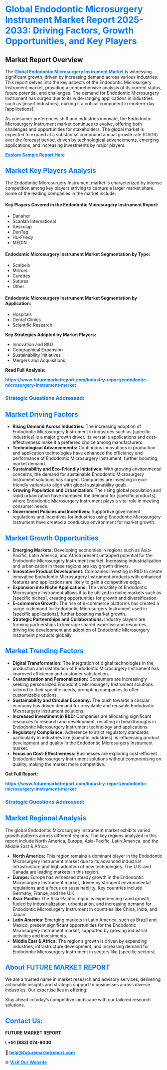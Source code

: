 <h1 style="color: #007BFF;">Global Endodontic Microsurgery Instrument Market Report 2025-2033: Driving Factors, Growth Opportunities, and Key Players</h1>

<section id="overview">
<h2>Market Report Overview</h2>
<p>The <a href="https://www.futuremarketreport.com/industry-report/endodontic-microsurgery-instrument-market" style="color: #007BFF; text-decoration: none;"><strong>Global Endodontic Microsurgery Instrument Market</strong></a> is witnessing significant growth, driven by increasing demand across various industries. This report delves into the key aspects of the Endodontic Microsurgery Instrument market, providing a comprehensive analysis of its current status, future potential, and challenges. The demand for Endodontic Microsurgery Instrument has surged due to its wide-ranging applications in industries such as [insert industries], making it a critical component in modern-day [applications].</p>
<p>As consumer preferences shift and industries innovate, the Endodontic Microsurgery Instrument market continues to evolve, offering both challenges and opportunities for stakeholders. The global market is expected to expand at a substantial compound annual growth rate (CAGR) over the forecast period, driven by technological advancements, emerging applications, and increasing investments by major players.</p>
</section>

<section id="overview">
<p><a href="https://www.futuremarketreport.com/request-sample/reportId=61832" style="color: #007BFF; text-decoration: none;"><strong>Explore Sample Report Here</strong></a></p>
</section>

<section id="key-players">
<h2 style="color: #007BFF;">Market Key Players Analysis</h2>
<p>The Endodontic Microsurgery Instrument market is characterized by intense competition among key players striving to capture a larger market share. Some of the leading companies in the market include:</p>
<h4>Key Players Covered in the Endodontic Microsurgery Instrument Report:</h4>
<ul><li>Danaher</li><li>Scanlan International</li><li>Aesculap</li><li>DenTag</li><li>Hu-Friedy</li><li>MEDIN</li></ul>
<h4>Endodontic Microsurgery Instrument Market Segmentation by Type:</h4>
<ul><li>Scalpels</li><li>Mirrors</li><li>Curettes</li><li>Sutures</li><li>Other</li></ul>

<h4>Endodontic Microsurgery Instrument Market Segmentation by Application:</h4>
<ul><li>Hospitals</li><li>Dental Clinics</li><li>Scientific Research</li></ul>
<p><strong>Key Strategies Adopted by Market Players:</strong></p>
<ul>
<li>Innovation and R&D</li>
<li>Geographical Expansion</li>
<li>Sustainability Initiatives</li>
<li>Mergers and Acquisitions</li>
</ul>
</section>

<section>
<p><strong>Read Full Analysis: </strong></p><a href="https://www.futuremarketreport.com/industry-report/endodontic-microsurgery-instrument-market" style="color: #007BFF; text-decoration: none;"><strong>https://www.futuremarketreport.com/industry-report/endodontic-microsurgery-instrument-market</strong></a>
<h3 style="color: #007BFF;">Strategic Questions Addressed:</h3>
</section>

<section id="driving-factors">
<h2 style="color: #007BFF;">Market Driving Factors</h2>
<ul>
<li><strong>Rising Demand Across Industries:</strong> The increasing adoption of Endodontic Microsurgery Instrument in industries such as [specific industries] is a major growth driver. Its versatile applications and cost-effectiveness make it a preferred choice among manufacturers.</li>
<li><strong>Technological Advancements:</strong> Continuous innovations in production and application technologies have enhanced the efficiency and performance of Endodontic Microsurgery Instrument, further boosting market demand.</li>
<li><strong>Sustainability and Eco-Friendly Initiatives:</strong> With growing environmental concerns, the demand for sustainable Endodontic Microsurgery Instrument solutions has surged. Companies are investing in eco-friendly variants to align with global sustainability goals.</li>
<li><strong>Growing Population and Urbanization:</strong> The rising global population and rapid urbanization have increased the demand for [specific products], where Endodontic Microsurgery Instrument plays a vital role in meeting consumer needs.</li>
<li><strong>Government Policies and Incentives:</strong> Supportive government regulations and incentives for industries using Endodontic Microsurgery Instrument have created a conducive environment for market growth.</li>
</ul>
</section>

<section id="growth-opportunities">
<h2 style="color: #007BFF;">Market Growth Opportunities</h2>
<ul>
<li><strong>Emerging Markets:</strong> Developing economies in regions such as Asia-Pacific, Latin America, and Africa present untapped potential for the Endodontic Microsurgery Instrument market. Increasing industrialization and urbanization in these regions are key growth drivers.</li>
<li><strong>Innovative Product Development:</strong> Companies investing in R&D to create innovative Endodontic Microsurgery Instrument products with enhanced features and applications are likely to gain a competitive edge.</li>
<li><strong>Expansion into Niche Applications:</strong> The versatility of Endodontic Microsurgery Instrument allows it to be utilized in niche markets such as [specific niches], creating opportunities for growth and diversification.</li>
<li><strong>E-commerce Growth:</strong> The rise of e-commerce platforms has created a surge in demand for Endodontic Microsurgery Instrument used in [specific applications], further boosting market growth.</li>
<li><strong>Strategic Partnerships and Collaborations:</strong> Industry players are forming partnerships to leverage shared expertise and resources, driving the development and adoption of Endodontic Microsurgery Instrument products globally.</li>
</ul>
</section>

<section id="trending-factors">
<h2 style="color: #007BFF;">Market Trending Factors</h2>
<ul>
<li><strong>Digital Transformation:</strong> The integration of digital technologies in the production and distribution of Endodontic Microsurgery Instrument has improved efficiency and customer satisfaction.</li>
<li><strong>Customization and Personalization:</strong> Consumers are increasingly seeking personalized Endodontic Microsurgery Instrument solutions tailored to their specific needs, prompting companies to offer customizable options.</li>
<li><strong>Sustainability and Circular Economy:</strong> The push towards a circular economy has driven demand for recyclable and reusable Endodontic Microsurgery Instrument solutions.</li>
<li><strong>Increased Investment in R&D:</strong> Companies are allocating significant resources to research and development, resulting in breakthroughs in Endodontic Microsurgery Instrument technology and applications.</li>
<li><strong>Regulatory Compliance:</strong> Adherence to strict regulatory standards, particularly in industries like [specific industries], is influencing product development and quality in the Endodontic Microsurgery Instrument market.</li>
<li><strong>Focus on Cost-Effectiveness:</strong> Businesses are exploring cost-efficient Endodontic Microsurgery Instrument solutions without compromising on quality, making the market more competitive.</li>
</ul>
</section>

<section>
<p><strong>Get Full Report: </strong></p><a href="https://www.futuremarketreport.com/industry-report/endodontic-microsurgery-instrument-market" style="color: #007BFF; text-decoration: none;"><strong>https://www.futuremarketreport.com/industry-report/endodontic-microsurgery-instrument-market</strong></a>
<h3 style="color: #007BFF;">Strategic Questions Addressed:</h3>
</section>


<section id="regional-analysis">
<h2 style="color: #007BFF;">Market Regional Analysis</h2>
<p>The global Endodontic Microsurgery Instrument market exhibits varied growth patterns across different regions. The key regions analyzed in this report include North America, Europe, Asia-Pacific, Latin America, and the Middle East & Africa:</p>
<ul>
<li><strong>North America:</strong> This region remains a dominant player in the Endodontic Microsurgery Instrument market due to its advanced industrial infrastructure and high adoption of new technologies. The U.S. and Canada are leading markets in this region.</li>
<li><strong>Europe:</strong> Europe has witnessed steady growth in the Endodontic Microsurgery Instrument market, driven by stringent environmental regulations and a focus on sustainability. Key countries include Germany, France, and the U.K.</li>
<li><strong>Asia-Pacific:</strong> The Asia-Pacific region is experiencing rapid growth, fueled by industrialization, urbanization, and increasing demand for Endodontic Microsurgery Instrument in countries like China, India, and Japan.</li>
<li><strong>Latin America:</strong> Emerging markets in Latin America, such as Brazil and Mexico, present significant opportunities for the Endodontic Microsurgery Instrument market, supported by growing industrial activities and investments.</li>
<li><strong>Middle East & Africa:</strong> The region’s growth is driven by expanding industries, infrastructure development, and increasing demand for Endodontic Microsurgery Instrument in sectors like [specific sectors].</li>
</ul>
</section>

<footer>
<h2 style="color: #007BFF;">About FUTURE MARKET REPORT</h2>
<p>We are a trusted name in market research and advisory services, delivering actionable insights and strategic support to businesses across diverse industries. Our expertise lies in offering:</p>

<p>Stay ahead in today’s competitive landscape with our tailored research solutions.</p>

<h2 style="color: #007BFF;">Contact Us:</h2>
<p><strong>FUTURE MARKET REPORT</strong></p>
<p>📞 <strong>+91 (883) 074-8030</strong></p>
<p>📧 <strong><a href="mailto:help@futuremarketreport.com" style="color: #007BFF;">help@futuremarketreport.com</a></strong></p>
<p>🌐 <strong><a href="https://www.futuremarketreport.com/" style="color: #007BFF;">Visit Our Website</a></strong></p>
</footer>